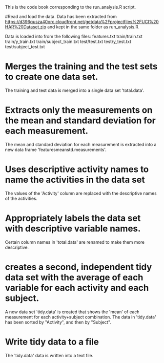 This is the code book corresponding to the run_analysis.R script.

#Read and load the data.
Data has been extracted from https://d396qusza40orc.cloudfront.net/getdata%2Fprojectfiles%2FUCI%20HAR%20Dataset.zip  and kept in the same folder as run_analysis.R.

Data is loaded into from the following files:
  features.txt
train/train.txt
train/y_train.txt
train/subject_train.txt
test/test.txt
test/y_test.txt
test/subject_test.txt

# Merges the training and the test sets to create one data set.
The training and test data is merged into a single data set 'total.data'.

# Extracts only the measurements on the mean and standard deviation for each measurement. 
The mean and standard deviation for each measurement is extracted into a new data frame 'featuresmeanstd.measurements'.

# Uses descriptive activity names to name the activities in the data set
The values of the 'Activity' column are replaced with the descriptive names of the activities.

# Appropriately labels the data set with descriptive variable names. 
Certain column names in 'total.data' are renamed to make them more descriptive.

# creates a second, independent tidy data set with the average of each variable for each activity and each subject.
A new data set 'tidy.data' is created that shows the 'mean' of each measurement for each activity+subject combination.  The data in 'tidy.data' has been sorted by "Activity", and then by "Subject".

# Write tidy data to a file
The 'tidy.data' data is written into a text file.


